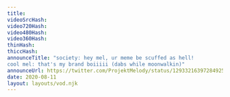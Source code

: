 ```yaml
---
title: 
videoSrcHash: 
video720Hash: 
video480Hash: 
video360Hash: 
thinHash: 
thiccHash: 
announceTitle: "society: hey mel, ur meme be scuffed as hell!
cool mel: that's my brand boiiiii (dabs while moonwalkin)"
announceUrl: https://twitter.com/ProjektMelody/status/1293321639728492544
date: 2020-08-11
layout: layouts/vod.njk
---
```

